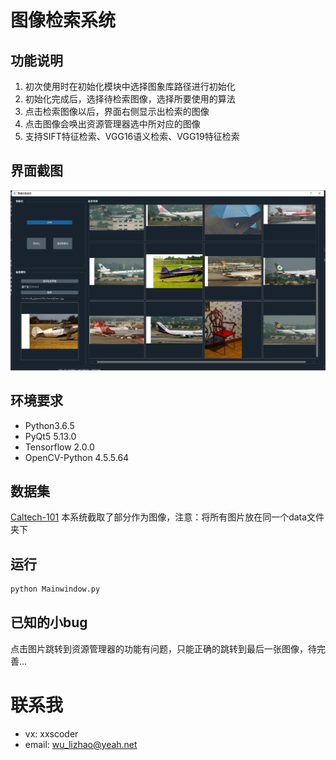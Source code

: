 # 图像检索系统
## 功能说明
1. 初次使用时在初始化模块中选择图象库路径进行初始化
2. 初始化完成后，选择待检索图像，选择所要使用的算法
3. 点击检索图像以后，界面右侧显示出检索的图像
4. 点击图像会唤出资源管理器选中所对应的图像
5. 支持SIFT特征检索、VGG16语义检索、VGG19特征检索
## 界面截图
![界面截图](./GUI.png)
## 环境要求
+ Python3.6.5
+ PyQt5 5.13.0
+ Tensorflow 2.0.0
+ OpenCV-Python 4.5.5.64
## 数据集
[Caltech-101](https://tensorflow.google.cn/datasets/catalog/caltech101?hl=zh-cn)
本系统截取了部分作为图像，注意：将所有图片放在同一个data文件夹下
## 运行
```sh
python Mainwindow.py
```
## 已知的小bug
点击图片跳转到资源管理器的功能有问题，只能正确的跳转到最后一张图像，待完善...
# 联系我
+ vx: xxscoder
+ email: wu_lizhao@yeah.net
